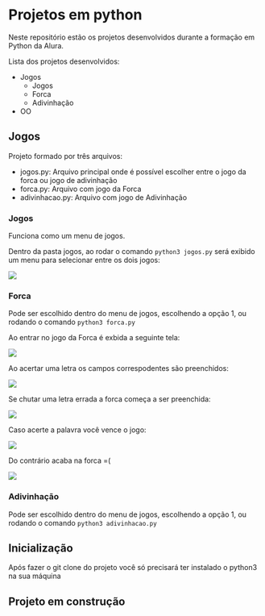 # Projetos em python

Neste repositório estão os projetos desenvolvidos durante a formação em Python da Alura.

Lista dos projetos desenvolvidos:

  -  Jogos
      - Jogos
      - Forca
      - Adivinhação
  -  OO


## Jogos
Projeto formado por três arquivos:
  - jogos.py: Arquivo principal onde é possível escolher entre o jogo da forca ou jogo de adivinhação
  - forca.py: Arquivo com jogo da Forca
  - adivinhacao.py: Arquivo com jogo de Adivinhação

  ### Jogos
Funciona como um menu de jogos.

Dentro da pasta jogos, ao rodar o comando `python3 jogos.py` será exibido um menu para selecionar entre os dois jogos:
<div align="left">
    <img src="https://user-images.githubusercontent.com/37214904/236332811-5e7a0064-27b2-45f0-92b6-ddb71e25bf97.png"/>
</div>

### Forca
Pode ser escolhido dentro do menu de jogos, escolhendo a opção 1, ou rodando o comando  `python3 forca.py`

Ao entrar no jogo da Forca é exbida a seguinte tela:
<div align="left">
    <img src="https://user-images.githubusercontent.com/37214904/236333630-483aef94-f64e-4b92-9b7e-cacc054802a9.png"/>
</div>

Ao acertar uma letra os campos correspodentes são preenchidos:
<div align="left">
    <img src="https://user-images.githubusercontent.com/37214904/236333970-0f12422c-b567-4c4c-a936-b84b0addf6b9.png"/>
</div>

Se chutar uma letra errada a forca começa a ser preenchida:
<div align="left">
    <img src="https://user-images.githubusercontent.com/37214904/236334201-ebf6aead-2e76-483b-8aa2-c88dc0304df6.png"/>
</div>

Caso acerte a palavra você vence o jogo:
<div align="left">
    <img src="https://user-images.githubusercontent.com/37214904/236334526-9dd8ac30-e34c-411d-89e0-1d54626d2f0f.png"/>
</div>

Do contrário acaba na forca =(
<div align="left">
    <img src="https://user-images.githubusercontent.com/37214904/236334861-999ab95e-ea80-4cf6-af0a-0987cc0b9c82.png"/>
</div>

### Adivinhação
Pode ser escolhido dentro do menu de jogos, escolhendo a opção 1, ou rodando o comando  `python3 adivinhacao.py`


 ## Inicialização
 Após fazer o git clone do projeto você só precisará ter instalado o python3 na sua máquina

 ## Projeto em construção
